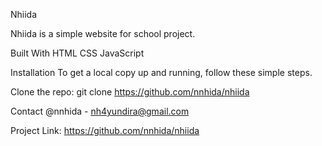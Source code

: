 Nhiida


Nhiida is a simple website for school project.


Built With
HTML
CSS
JavaScript


Installation
To get a local copy up and running, follow these simple steps.

Clone the repo: git clone https://github.com/nnhida/nhiida


Contact
@nnhida - nh4yundira@gmail.com


Project Link: https://github.com/nnhida/nhiida
